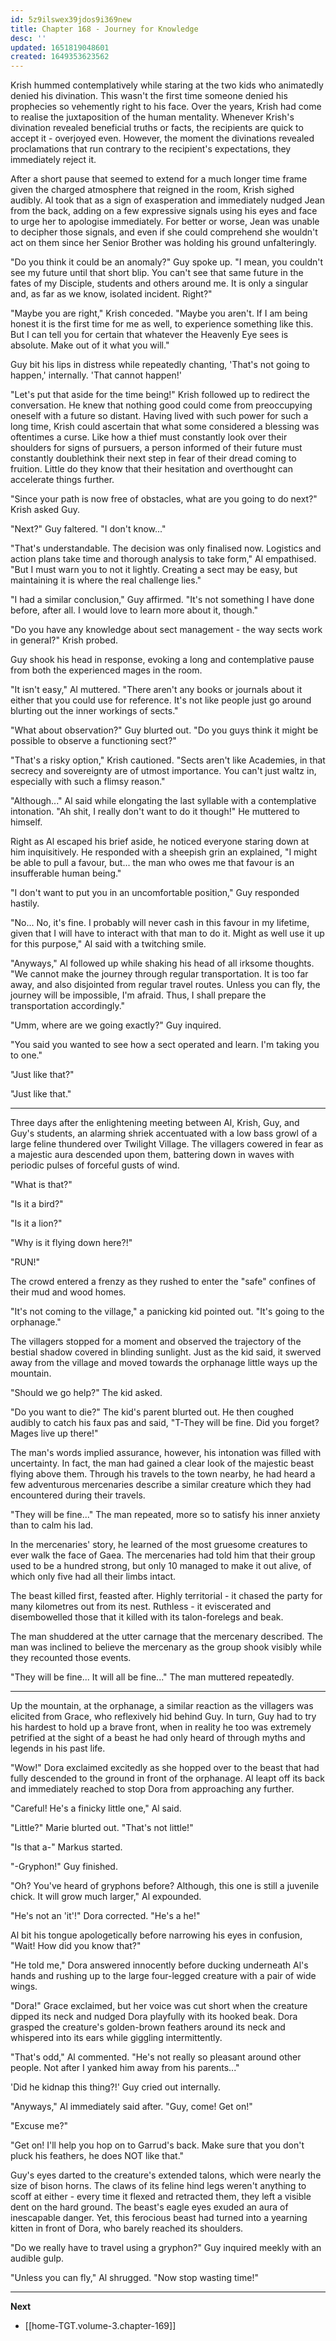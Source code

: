 ```yaml
---
id: 5z9ilswex39jdos9i369new
title: Chapter 168 - Journey for Knowledge
desc: ''
updated: 1651819048601
created: 1649353623562
---
```


Krish hummed contemplatively while staring at the two kids who animatedly denied his divination. This wasn't the first time someone denied his prophecies so vehemently right to his face. Over the years, Krish had come to realise the juxtaposition of the human mentality. Whenever Krish's divination revealed beneficial truths or facts, the recipients are quick to accept it - overjoyed even. However, the moment the divinations revealed proclamations that run contrary to the recipient's expectations, they immediately reject it.

After a short pause that seemed to extend for a much longer time frame given the charged atmosphere that reigned in the room, Krish sighed audibly. Al took that as a sign of exasperation and immediately nudged Jean from the back, adding on a few expressive signals using his eyes and face to urge her to apologise immediately. For better or worse, Jean was unable to decipher those signals, and even if she could comprehend she wouldn't act on them since her Senior Brother was holding his ground unfalteringly.

"Do you think it could be an anomaly?" Guy spoke up. "I mean, you couldn't see my future until that short blip. You can't see that same future in the fates of my Disciple, students and others around me. It is only a singular and, as far as we know, isolated incident. Right?"

"Maybe you are right," Krish conceded. "Maybe you aren't. If I am being honest it is the first time for me as well, to experience something like this. But I can tell you for certain that whatever the Heavenly Eye sees is absolute. Make out of it what you will."

Guy bit his lips in distress while repeatedly chanting, 'That's not going to happen,' internally. 'That cannot happen!'

"Let's put that aside for the time being!" Krish followed up to redirect the conversation. He knew that nothing good could come from preoccupying oneself with a future so distant. Having lived with such power for such a long time, Krish could ascertain that what some considered a blessing was oftentimes a curse. Like how a thief must constantly look over their shoulders for signs of pursuers, a person informed of their future must constantly doublethink their next step in fear of their dread coming to fruition. Little do they know that their hesitation and overthought can accelerate things further.

"Since your path is now free of obstacles, what are you going to do next?" Krish asked Guy.

"Next?" Guy faltered. "I don't know..."

"That's understandable. The decision was only finalised now. Logistics and action plans take time and thorough analysis to take form," Al empathised. "But I must warn you to not it lightly. Creating a sect may be easy, but maintaining it is where the real challenge lies."

"I had a similar conclusion," Guy affirmed. "It's not something I have done before, after all. I would love to learn more about it, though."

"Do you have any knowledge about sect management - the way sects work in general?" Krish probed.

Guy shook his head in response, evoking a long and contemplative pause from both the experienced mages in the room.

"It isn't easy," Al muttered. "There aren't any books or journals about it either that you could use for reference. It's not like people just go around blurting out the inner workings of sects."

"What about observation?" Guy blurted out. "Do you guys think it might be possible to observe a functioning sect?"

"That's a risky option," Krish cautioned. "Sects aren't like Academies, in that secrecy and sovereignty are of utmost importance. You can't just waltz in, especially with such a flimsy reason."

"Although..." Al said while elongating the last syllable with a contemplative intonation. "Ah shit, I really don't want to do it though!" He muttered to himself.

Right as Al escaped his brief aside, he noticed everyone staring down at him inquisitively. He responded with a sheepish grin an explained, "I might be able to pull a favour, but... the man who owes me that favour is an insufferable human being."

"I don't want to put you in an uncomfortable position," Guy responded hastily.

"No... No, it's fine. I probably will never cash in this favour in my lifetime, given that I will have to interact with that man to do it. Might as well use it up for this purpose," Al said with a twitching smile.

"Anyways," Al followed up while shaking his head of all irksome thoughts. "We cannot make the journey through regular transportation. It is too far away, and also disjointed from regular travel routes. Unless you can fly, the journey will be impossible, I'm afraid. Thus, I shall prepare the transportation accordingly."

"Umm, where are we going exactly?" Guy inquired.

"You said you wanted to see how a sect operated and learn. I'm taking you to one."

"Just like that?"

"Just like that."

____

Three days after the enlightening meeting between Al, Krish, Guy, and Guy's students, an alarming shriek accentuated with a low bass growl of a large feline thundered over Twilight Village. The villagers cowered in fear as a majestic aura descended upon them, battering down in waves with periodic pulses of forceful gusts of wind.

"What is that?"

"Is it a bird?"

"Is it a lion?"

"Why is it flying down here?!"

"RUN!"

The crowd entered a frenzy as they rushed to enter the "safe" confines of their mud and wood homes.

"It's not coming to the village," a panicking kid pointed out. "It's going to the orphanage."

The villagers stopped for a moment and observed the trajectory of the bestial shadow covered in blinding sunlight. Just as the kid said, it swerved away from the village and moved towards the orphanage little ways up the mountain.

"Should we go help?" The kid asked.

"Do you want to die?" The kid's parent blurted out. He then coughed audibly to catch his faux pas and said, "T-They will be fine. Did you forget? Mages live up there!"

The man's words implied assurance, however, his intonation was filled with uncertainty. In fact, the man had gained a clear look of the majestic beast flying above them. Through his travels to the town nearby, he had heard a few adventurous mercenaries describe a similar creature which they had encountered during their travels.

"They will be fine..." The man repeated, more so to satisfy his inner anxiety than to calm his lad.

In the mercenaries' story, he learned of the most gruesome creatures to ever walk the face of Gaea. The mercenaries had told him that their group used to be a hundred strong, but only 10 managed to make it out alive, of which only five had all their limbs intact.

The beast killed first, feasted after. Highly territorial - it chased the party for many kilometres out from its nest. Ruthless - it eviscerated and disembowelled those that it killed with its talon-forelegs and beak.

The man shuddered at the utter carnage that the mercenary described. The man was inclined to believe the mercenary as the group shook visibly while they recounted those events.

"They will be fine... It will all be fine..." The man muttered repeatedly.

____

Up the mountain, at the orphanage, a similar reaction as the villagers was elicited from Grace, who reflexively hid behind Guy. In turn, Guy had to try his hardest to hold up a brave front, when in reality he too was extremely petrified at the sight of a beast he had only heard of through myths and legends in his past life.

"Wow!" Dora exclaimed excitedly as she hopped over to the beast that had fully descended to the ground in front of the orphanage. Al leapt off its back and immediately reached to stop Dora from approaching any further.

"Careful! He's a finicky little one," Al said.

"Little?" Marie blurted out. "That's not little!"

"Is that a-" Markus started.

"-Gryphon!" Guy finished.

"Oh? You've heard of gryphons before? Although, this one is still a juvenile chick. It will grow much larger," Al expounded.

"He's not an 'it'!" Dora corrected. "He's a he!"

Al bit his tongue apologetically before narrowing his eyes in confusion, "Wait! How did you know that?"

"He told me," Dora answered innocently before ducking underneath Al's hands and rushing up to the large four-legged creature with a pair of wide wings.

"Dora!" Grace exclaimed, but her voice was cut short when the creature dipped its neck and nudged Dora playfully with its hooked beak. Dora grasped the creature's golden-brown feathers around its neck and whispered into its ears while giggling intermittently.

"That's odd," Al commented. "He's not really so pleasant around other people. Not after I yanked him away from his parents..."

'Did he kidnap this thing?!' Guy cried out internally.

"Anyways," Al immediately said after. "Guy, come! Get on!"

"Excuse me?"

"Get on! I'll help you hop on to Garrud's back. Make sure that you don't pluck his feathers, he does NOT like that."

Guy's eyes darted to the creature's extended talons, which were nearly the size of bison horns. The claws of its feline hind legs weren't anything to scoff at either - every time it flexed and retracted them, they left a visible dent on the hard ground. The beast's eagle eyes exuded an aura of inescapable danger. Yet, this ferocious beast had turned into a yearning kitten in front of Dora, who barely reached its shoulders.

"Do we really have to travel using a gryphon?" Guy inquired meekly with an audible gulp.

"Unless you can fly," Al shrugged. "Now stop wasting time!"

____

**Next**
* [[home-TGT.volume-3.chapter-169]]